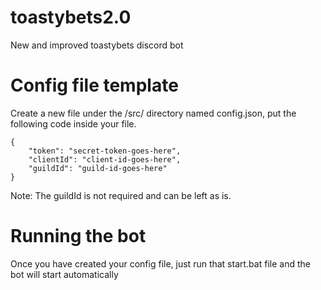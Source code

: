 # toastybets2.0
New and improved toastybets discord bot

# Config file template
Create a new file under the /src/ directory named config.json, put the following code inside your file.
```
{
	"token": "secret-token-goes-here",
	"clientId": "client-id-goes-here",
	"guildId": "guild-id-goes-here"
}
```
Note: The guildId is not required and can be left as is.

# Running the bot
Once you have created your config file, just run that start.bat file and the bot will start automatically
